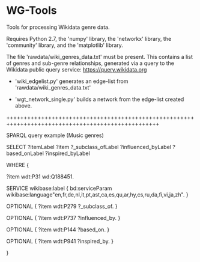 # WG-Tools

Tools for processing Wikidata genre data. 

Requires Python 2.7, the 'numpy' library, the 'networkx' library, the 'community' library, and the 'matplotlib' library. 

The file 'rawdata/wiki_genres_data.txt' must be present. 
This contains a list of genres and sub-genre relationships, generated via a query to the Wikidata public query service: https://query.wikidata.org

- 'wiki_edgelist.py' generates an edge-list from 'rawdata/wiki_genres_data.txt'

- 'wgt_network_single.py' builds a network from the edge-list created above. 


++++++++++++++++++++++++++++++++++++++++++++++++++++++++++++++++++++++++++++++++++++++++++++++++++

SPARQL query example (Music genres)


SELECT ?itemLabel ?item ?_subclass_ofLabel ?influenced_byLabel ?based_onLabel ?inspired_byLabel

WHERE {

  ?item wdt:P31 wd:Q188451.
  
  SERVICE wikibase:label { bd:serviceParam wikibase:language"en,fr,de,nl,it,pt,ast,ca,es,qu,ar,hy,cs,ru,da,fi,vi,ja,zh". }
  
  OPTIONAL { ?item wdt:P279 ?_subclass_of. }
  
  OPTIONAL { ?item wdt:P737 ?influenced_by. }
  
  OPTIONAL { ?item wdt:P144 ?based_on. }
  
  OPTIONAL { ?item wdt:P941 ?inspired_by. }
  
}
